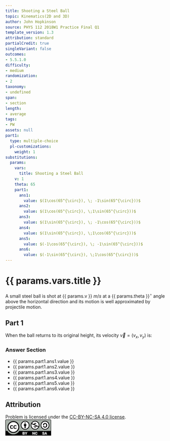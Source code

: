 ```yaml
---
title: Shooting a Steel Ball
topic: Kinematics(2D and 3D)
author: John Hopkinson
source: PHYS 112 2018W1 Practice Final Q1
template_version: 1.3
attribution: standard
partialCredit: true
singleVariant: false
outcomes:
- 5.5.1.0
difficulty:
- medium
randomization:
- 2
taxonomy:
- undefined
span:
- section
length:
- average
tags:
- PW
assets: null
part1:
  type: multiple-choice
  pl-customizations:
    weight: 1
substitutions:
  params:
    vars:
      title: Shooting a Steel Ball
    v: 1
    theta: 65
    part1:
      ans1:
        value: $(1\cos(65^{\circ}), \; -1\sin(65^{\circ}))$
      ans2:
        value: $(1\cos(65^{\circ}), \;1\sin(65^{\circ}))$
      ans3:
        value: $(1\sin(65^{\circ}), \; -1\cos(65^{\circ}))$
      ans4:
        value: $(1\sin(65^{\circ}), \;1\cos(65^{\circ}))$
      ans5:
        value: $(-1\cos(65^{\circ}), \; -1\sin(65^{\circ}))$
      ans6:
        value: $(-1\sin(65^{\circ}), \;1\cos(65^{\circ}))$
---
```

# {{ params.vars.title }}
A small steel ball is shot at {{ params.v }} $m/s$ at a {{ params.theta }}$^{\circ}$ angle above the horizontal direction and its motion is well approximated by projectile motion.

## Part 1

When the ball returns to its original height, its velocity $\overrightarrow{v} = (v_x, v_y)$ is:

### Answer Section

- {{ params.part1.ans1.value }}
- {{ params.part1.ans2.value }}
- {{ params.part1.ans3.value }}
- {{ params.part1.ans4.value }}
- {{ params.part1.ans5.value }}
- {{ params.part1.ans6.value }}

## Attribution

Problem is licensed under the [CC-BY-NC-SA 4.0 license](https://creativecommons.org/licenses/by-nc-sa/4.0/).<br> ![The Creative Commons 4.0 license requiring attribution-BY, non-commercial-NC, and share-alike-SA license.](https://raw.githubusercontent.com/firasm/bits/master/by-nc-sa.png)